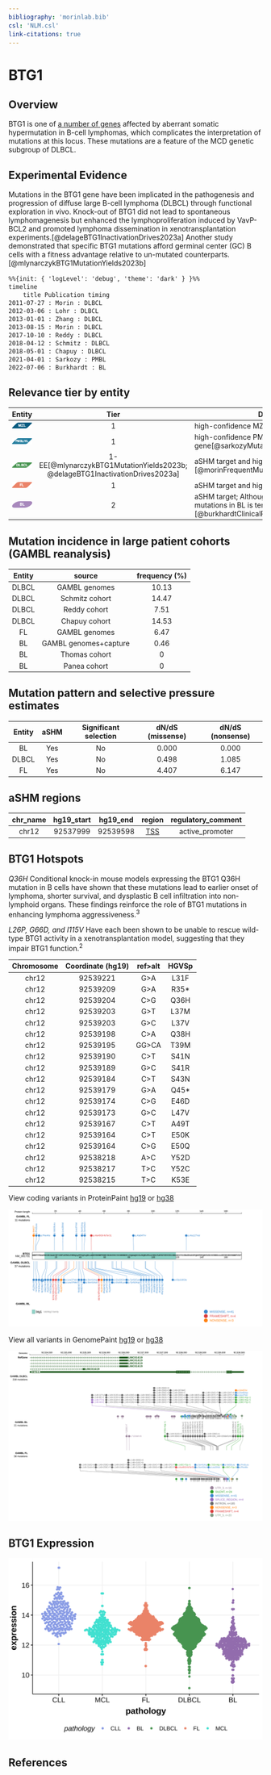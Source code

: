 ```yaml
---
bibliography: 'morinlab.bib'
csl: 'NLM.csl'
link-citations: true
---
```

# BTG1

## Overview

BTG1 is one of [a number of genes](https://github.com/morinlab/LLMPP/wiki/ashm) affected by aberrant somatic hypermutation in B-cell lymphomas, which complicates the interpretation of mutations at this locus. 
These mutations are a feature of the MCD genetic subgroup of DLBCL.  


## Experimental Evidence 

Mutations in the BTG1 gene have been implicated in the pathogenesis and progression of diffuse large B-cell lymphoma (DLBCL) through functional exploration in vivo. Knock-out of BTG1 did not lead to spontaneous lymphomagenesis but enhanced the lymphoproliferation induced by VavP-BCL2 and promoted lymphoma dissemination in xenotransplantation experiments.[@delageBTG1InactivationDrives2023a]
Another study demonstrated that specific BTG1 mutations afford germinal center (GC) B cells with a fitness advantage relative to un-mutated counterparts.[@mlynarczykBTG1MutationYields2023b]

```mermaid
%%{init: { 'logLevel': 'debug', 'theme': 'dark' } }%%
timeline
    title Publication timing
2011-07-27 : Morin : DLBCL
2012-03-06 : Lohr : DLBCL
2013-01-01 : Zhang : DLBCL
2013-08-15 : Morin : DLBCL
2017-10-10 : Reddy : DLBCL
2018-04-12 : Schmitz : DLBCL
2018-05-01 : Chapuy : DLBCL
2021-04-01 : Sarkozy : PMBL
2022-07-06 : Burkhardt : BL
```

## Relevance tier by entity

|Entity|Tier|Description                           |
|:------:|:----:|--------------------------------------|
|![MZL](images/icons/MZL_tier1.png)|1|high-confidence MZL gene|
|![PMBL](images/icons/PMBL_tier1.png)|1|high-confidence PMBL/cHL/GZL gene[@sarkozyMutationalLandscapeGray2021a]|
|![DLBCL](images/icons/DLBCL_tier1.png) |1-EE[@mlynarczykBTG1MutationYields2023b; @delageBTG1InactivationDrives2023a] | aSHM target and high-confidence DLBCL gene            [@morinFrequentMutationHistonemodifying2011]|
|![FL](images/icons/FL_tier1.png)    |1 | aSHM target and high-confidence FL gene               |
|![BL](images/icons/BL_tier2.png)    |2 | aSHM target; Although recurrent, the relevance of mutations in BL is tenuous [@burkhardtClinicalRelevanceMolecular2022b]|

## Mutation incidence in large patient cohorts (GAMBL reanalysis)

|Entity|source               |frequency (%)|
|:------:|:---------------------:|:-------------:|
|DLBCL |GAMBL genomes        |10.13        |
|DLBCL |Schmitz cohort       |14.47        |
|DLBCL |Reddy cohort         | 7.51        |
|DLBCL |Chapuy cohort        |14.53        |
|FL    |GAMBL genomes        | 6.47        |
|BL    |GAMBL genomes+capture| 0.46        |
|BL    |Thomas cohort        |   0        |
|BL    |Panea cohort         |   0        |

## Mutation pattern and selective pressure estimates

|Entity|aSHM|Significant selection|dN/dS (missense)|dN/dS (nonsense)|
|:------:|:----:|:---------------------:|:----------------:|:----------------:|
|BL    |Yes |No                   |0.000           |0.000           |
|DLBCL |Yes |No                   |0.498           |1.085           |
|FL    |Yes |No                   |4.407           |6.147           |

## aSHM regions

|chr_name|hg19_start|hg19_end|region                                                                                    |regulatory_comment|
|:--------:|:----------:|:--------:|:------------------------------------------------------------------------------------------:|:------------------:|
|chr12   |92537999  |92539598|[TSS](https://genome.ucsc.edu/s/rdmorin/GAMBL%20hg19?position=chr12%3A92537999%2D92539598)|active_promoter   |

## BTG1 Hotspots

*Q36H* Conditional knock-in mouse models expressing the BTG1 Q36H mutation in B cells have shown that these mutations lead to earlier onset of lymphoma, shorter survival, and dysplastic B cell infiltration into non-lymphoid organs. These findings reinforce the role of BTG1 mutations in enhancing lymphoma aggressiveness.<sup>3</sup>

*L26P, G66D, and I115V* Have each been shown to be unable to rescue wild-type BTG1 activity in a xenotransplantation model, suggesting that they impair BTG1 function.<sup>2</sup>

| Chromosome |Coordinate (hg19) | ref>alt | HGVSp | 
 | :---:| :---: | :--: | :---: |
| chr12 | 92539221 | G>A | L31F |
| chr12 | 92539209 | G>A | R35* |
| chr12 | 92539204 | C>G | Q36H |
| chr12 | 92539203 | G>T | L37M |
| chr12 | 92539203 | G>C | L37V |
| chr12 | 92539198 | C>A | Q38H |
| chr12 | 92539195 | GG>CA | T39M |
| chr12 | 92539190 | C>T | S41N |
| chr12 | 92539189 | G>C | S41R |
| chr12 | 92539184 | C>T | S43N |
| chr12 | 92539179 | G>A | Q45* |
| chr12 | 92539174 | C>G | E46D |
| chr12 | 92539173 | G>C | L47V |
| chr12 | 92539167 | C>T | A49T |
| chr12 | 92539164 | C>T | E50K |
| chr12 | 92539164 | C>G | E50Q |
| chr12 | 92538218 | A>C | Y52D |
| chr12 | 92538217 | T>C | Y52C |
| chr12 | 92538215 | T>C | K53E |

View coding variants in ProteinPaint [hg19](https://morinlab.github.io/LLMPP/GAMBL/BTG1_protein.html)  or [hg38](https://morinlab.github.io/LLMPP/GAMBL/BTG1_protein_hg38.html)

![](images/proteinpaint/BTG1_NM_001731.svg)

View all variants in GenomePaint [hg19](https://morinlab.github.io/LLMPP/GAMBL/BTG1.html)  or [hg38](https://morinlab.github.io/LLMPP/GAMBL/BTG1_hg38.html)

![](images/proteinpaint/BTG1.svg)

## BTG1 Expression
![](images/gene_expression/BTG1_by_pathology.svg)


<!-- ORIGIN: morinFrequentMutationHistonemodifying2011 -->
<!-- DLBCL: morinFrequentMutationHistonemodifying2011 -->
<!-- BL: burkhardtClinicalRelevanceMolecular2022b -->
<!-- BL: burkhardtClinicalRelevanceMolecular2022b -->

## References

<!-- PMBL: sarkozyMutationalLandscapeGray2021a -->
